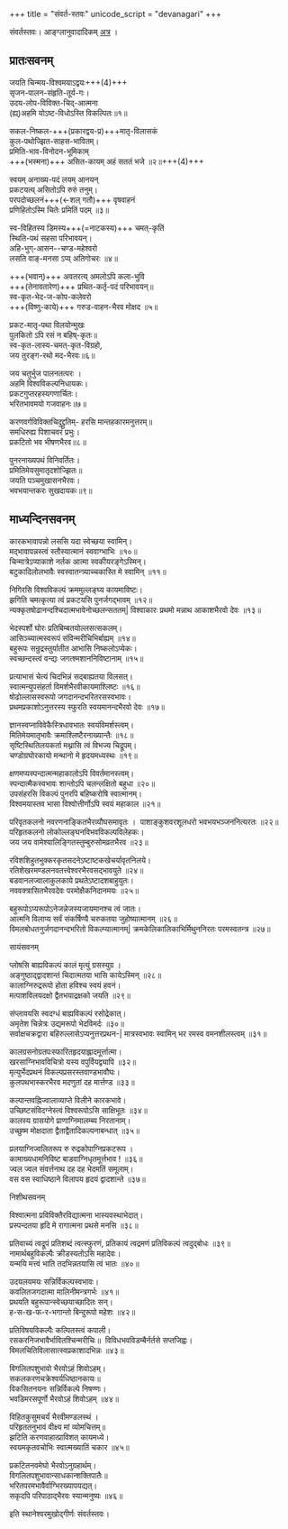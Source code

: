 +++
title = "संवर्त-स्तवः"
unicode_script = "devanagari"
+++

संवर्तस्तवः। आङ्ग्लानुवादादिकम् [अत्र](httpsः//www.vimarshafoundation.org/samvartastava) ।

## प्रातःसवनम्
जयति चिन्मय-विश्वमयाऽद्वयः+++(4)+++  
सृजन-पालन-संहृति-तूर्य-गः।    
उदय-लोप-विविक्त-चिद्-आत्मना  
(ह्य्)अहमि योऽष्ट-विधोऽस्ति विकल्पितः॥१॥    

सकल-निष्कल-+++(प्रकारद्वय-प्र)+++मातृ-विलासकं  
कुल-पथोज्झित-साहस-भावितम्।  
प्रमिति-भाव-विनोदन-भूमिकाम्  
+++(भस्मना)+++ असित-कायम् अहं सततं भजे ॥२॥+++(4)+++

स्वयम् अनाख्य-पदं लयम् आनयन्  
प्रकटयत्य् असितोऽपि रुरुं तनुम्।  
परपदोच्छलनं+++(←शल् गतौ)+++ वृषवाहनं  
प्रणिहितोऽस्मि चितेः प्रमितिं पदम् ॥३॥    

स्व-विहितस्य डिमस्य+++(=नाटकस्य)+++ चमत्-कृतिं  
स्थिति-पथं सहसा परिभावयन्।  
अहि-भुग्-आसन--चण्ड-महेश्वरो  
लसति वाङ्-मनसा ऽप्य् अतिगोचरः ॥४॥    

+++(भवान्)+++ अवतरत्य् अमलोऽपि कला-भुवि  
+++(तेनावतारेण)+++ प्रथित-कर्तृ-पदं परिभावयन्॥    
स्व-कृत-भेद-ज-कोप-कलेवरो  
+++(विष्णु-काये)+++ गरुड-वाहन-भैरव मोक्षद ॥५॥    

प्रकट-मातृ-पथा विलयोन्मुखः  
पुलकितो ऽपि रसं न बहिष्-कृतः॥    
स्व-कृत-लास्य-चमत्-कृत-विग्रहो,  
जय तुरङ्ग-रथो मद-भैरवः॥६॥    


जय चतुर्भुज पालनतत्परः​ ।  
अहमि विश्वविकल्पनिधायकः।  
प्रकटगुप्तरहस्यगणार्चितः।  
भरितभावमयो गजवाहनः॥७॥    

करणवर्गविविक्तचिदुद्द्रुतिम्-
हरसि मान्तहकारमनुत्तरम्॥    
समधिरुह्य पिशाचवरं प्रभुः।  
प्रकटितो भव भीषणभैरव॥८॥    

पुनरनाख्यपथं विनिवर्तितः।  
प्रमितिमेयसुमातृदशोज्झितः॥    
जयति पञ्चमुखासनभैरवः।  
भवभयान्तकरः सुखदायकः॥९॥    



## माध्यन्दिनसवनम्

कारकभावापन्नो लससि यदा स्वेच्छया स्वामिन्।  
मद्भावापन्नस्त्वं स्तौस्यात्मानं स्ववाग्भाभिः ॥१०॥    
चिन्मात्रेऽप्याकाशे नर्तक आत्मा स्वकीयरङ्गेऽस्मिन्।  
बटुकादिलोलभावैः स्वस्वातन्त्र्याच्चकास्ति मे स्वामिन् ॥११॥    


निगिरसि विश्वविकल्पं क्रममुल्लङ्घ्य कायमाविष्टः।  
झगिति चमत्कृत्या त्वं प्रकटयसि पुनर्जगद्भावम् ॥१२॥    
न्यक्कृतषोढानन्दश्चिदात्मभावेनोच्छलन्सततम्|
विश्वाकारः प्रथमो मन्नाथ आकाशभैरवो देवः ॥१३॥    


भेदस्पर्शो घोरः प्रतिबिम्बतयोल्लसत्सकलम्।  
आसिञ्च्यात्मस्वरूपं संविन्मरीचिभिर्बाह्यम् ॥१४॥    
बहुरूपः सन्रुद्रस्तुर्यातीत आभासि निष्कलोऽप्येकः।  
स्वच्छन्दस्त्वं वन्द्यः जगत्श्मशाननिविष्टानाम् ॥१५॥    

प्रत्याभासं चेत्यं चिदभिन्नं सद्बाह्यतया विलसत्।  
स्वात्मन्युपसंहर्ता विमर्शभैरवीकायमाश्लिष्टः ॥१६॥    
षोढोल्लासस्वरूपो जगदानन्दभरितरसस्वभावः।  
प्रथमप्रकाशोऽनुत्तरस्य​ स्फुरति स्वयमानन्दभैरवो देवः ॥१७॥    

ज्ञानस्वप्नाविवेकैस्त्रिधावभातः स्वयंविमर्शस्त्वम्।  
मितिमेयमातृभावैः क्रमाश्लिष्टैरनाख्यान्तैः ॥१८॥    
सृष्टिस्थितिलयकर्ता मथ्नासि त्वं​ विभज्य चिद्रूपम्।  
चण्डोग्रघोरकायो मन्थानो मे हृदयमध्यस्थः ॥१९॥    

क्षणमप्यस्पन्दात्मन्महाकालोऽपि विवर्तमानस्त्वम्।  
स्पन्दात्मैकस्वभावः शान्तोऽपि चलन्लक्षितो बहुधा ॥२०॥    
उपसंहरसि विकल्पं पुनरपि बहिष्करोषि स्वात्मानम्।  
विश्वमयास्तव भासा विश्वोत्तीर्णोऽपि स्वयं महाकाल ॥२१॥    


परिवृतकलनो नवरणनाङ्कितभैरव्यौघसमावृतः । ​
पाशाङ्कुशवरशूलधरो भवभयभञ्जननित्यरतः ॥२२॥    
परिहृतकलनो लोकोल्लङ्घनविभवविकल्पविलेहकः।  
जय जय वामेश्यालिङ्गितस्तुम्बुरुसोमव्रतभैरव ॥२३॥    


रविशशिहुतभुक्करकृतसदनेऽष्टाष्टकखेचर्यावृतनिलये।  
रतिशेखरमण्डलनवतत्त्वेश्वरभैरवसद्भावयुते ॥२४॥    
बडवानलज्वालाकुलकाये प्रथतेऽष्टादशबाहुयुतः।  
नववक्त्रासितभैरवदेवः परमोक्षैकनिदानमयः ॥२५॥    


बहुरूपोऽप्यरूपोऽनेजन्नेजस्यजायमानश्च त्वं जातः।  
आत्मनि विलाप्य सर्वं संकर्षिण्यै चरुकतया जुहोष्यात्मानम् ॥२६॥    
विमलबोधतनुर्ज​गदानन्दभरितो विकल्प्यात्मानम्|
क्रमकेलिकालिकाभिर्मिथुननिरतः परमस्वतन्त्र ॥२७॥    


सायंसवनम्

प्लोषसि बाह्यविकल्पं कालं मृत्युं ग्रसस्युग्र ।  
अङ्गुष्ठाद्द्वादशान्तं चिदात्मतया भासि कायेऽस्मिन् ॥२८॥    
कालाग्निरुद्ररूपो होता हविश्च स्वयं हवनं।  
मत्पाशविलयदक्षो द्वैतभयाद्रक्षको जयति ॥२९॥    


संप्लावयसि स्वदग्धं बाह्यविकल्पं रसोद्रेकात्।  
अमृतेश चिन्नेत्रः उद्यमरूपो भेदविमर्दः ॥३०॥    
सर्वाक्षचक्रद्वारा बहिरुल्लासेऽप्यनुत्तरप्रथन​-|
मात्र​स्वभावः स्वामिन् भर रमस्व वमनशीलस्त्वम् ॥३१॥    


कालग्रसनोग्रतपःस्फारितहृदयाह्लादमूर्त्तात्मा।  
खरसाग्निभावविचित्रो यस्य वपुर्वियद्व्यापि ॥३२॥    
मृत्युर्भेदप्रथनं विकल्पप्रसरस्तवाण्डभावौघः।  
कुलपथभास्करभैरव मदणुतां दह मार्त्तण्ड ॥३३॥    


कल्पान्तवह्निज्वालाव्याप्ते विलीने कारकभावे।  
उच्छिष्टसंविदग्नेस्त्वं विश्वरूपोऽसि साक्षिभूतः ॥३४॥    
कालस्य ग्रासयोगे प्राणाग्निमालम्ब्य निरतानाम्।  
उच्छुष्म मोक्षदाता द्वैताद्वैतादिकल्पनाबन्धात् ॥३५॥    


प्रलयाग्निज्वलितरूप रु रुद्रकोपाग्निप्रकटरूप ।  
कामाख्यधामनिविष्ट बाडवाग्निधृतमूर्त्तभाव ! ॥३६॥    
ज्वल ज्वल संवर्त्तनाथ​ दह दह भेदमतिं समूलाम्।  
वस वस स्वाधिष्ठाने विलापय हृदयं द्वादशान्ते ॥३७॥    



निशीथसवनम्

विश्वात्मना प्रविविक्तैर​विद्यात्मना भास्यवस्थाभेदात्।  
प्रस्पन्दतया हृदि मे रागात्मना प्रथसे मनसि ॥३८॥    


प्रतिवाच्यं त्वद्रूपं प्रतिशब्दं त्वत्स्फुरणं,
प्रतिकायं त्वद्रमणं प्रतिविकल्पं त्वदुद्बोधः ॥३९॥    
नामार्थबहुविकल्पैः क्रीडस्यतोऽसि महादेवः।  
यन्मयि मत्त्वं भाति तदभिन्नतयासि त्वं भातः ॥४०॥    


उदयलयमयः सन्निर्विकल्पस्वभावः।  
कवलितजगदात्मा मालिनीमन्त्रगर्भः ॥४१॥    
प्रथयति बहुरूपान्स्वेच्छयाच्छादितः सन्।  
ह​-स​-ख​-फ-र-भगान्तो बिन्दुरूपो महेशः ॥४२॥    


प्रतिविषयविकल्पैः कल्पितस्त्वं कपाली।  
रसकरनिजभावैर्भावितश्चिन्मरीचिः॥ ​​
विविधभवविडम्बैर्नर्तसे सप्तजिह्वः।  
विमलचितिविलासात्स्वप्रकाशादभिन्नः ॥४३॥    


विगलितपशुभावो भैरवोऽहं शिवोऽहम्।  
सकलकरणचक्रेश्वर्यधिष्ठानकायः॥    
विकसितनयनः सन्निर्विकल्पे निषण्णः।  
भवडिमरसपूर्णो भैरवोऽहं शिवोऽहम् ॥४४॥    

विहितकुसुमचर्यं भैरवीमण्डलस्थं ।  
परिहृततनुभावं वीक्ष्य मां व्योमचित्तम्॥    
झटिति करणवाहात्प्राविशत् कायमध्ये।  
स्वयमकृतवचोभिः स्वात्मख्यातिं चकार​ ॥४५॥    


प्रकटितनवमेघो भैरवोऽनुग्रहार्थम्।  
विगलितपशुभावान्साधकान्शक्तिपातैः॥  
भरितपरमभावैर्वाग्भिरख्यापयद्यत्।  
सकृदपि परिपाठाद्भैरवः स्यान्मनुष्यः ॥४६॥    


इति स्थानेश्वरमुखोद्गीर्णः संवर्तस्तवः।  


